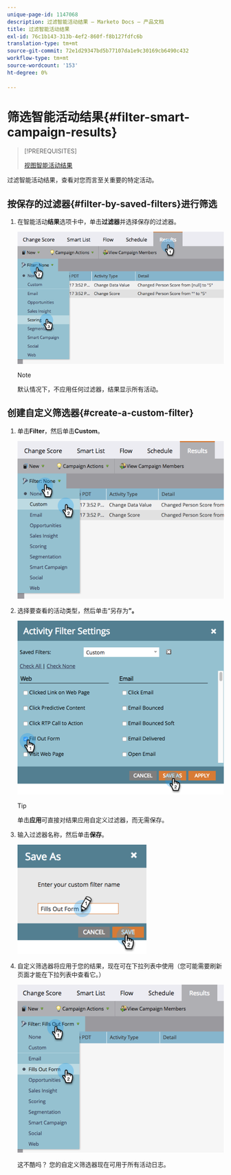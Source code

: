 ```yaml
---
unique-page-id: 1147068
description: 过滤智能活动结果 — Marketo Docs — 产品文档
title: 过滤智能活动结果
exl-id: 76c1b143-313b-4ef2-860f-f8b127fdfc6b
translation-type: tm+mt
source-git-commit: 72e1d29347bd5b77107da1e9c30169cb6490c432
workflow-type: tm+mt
source-wordcount: '153'
ht-degree: 0%

---
```


# 筛选智能活动结果{#filter-smart-campaign-results}

>[!PREREQUISITES]
>
>[视图智能活动结果](/help/marketo/product-docs/core-marketo-concepts/smart-campaigns/smart-campaign-data/view-smart-campaign-results.md)

过滤智能活动结果，查看对您而言至关重要的特定活动。

## 按保存的过滤器{#filter-by-saved-filters}进行筛选

1. 在智能活动&#x200B;**结果**&#x200B;选项卡中，单击&#x200B;**过滤器**&#x200B;并选择保存的过滤器。

   ![](assets/resultsfilter-hands.png)

   >[!NOTE]
   >
   >默认情况下，不应用任何过滤器，结果显示所有活动。

## 创建自定义筛选器{#create-a-custom-filter}

1. 单击&#x200B;**Filter**，然后单击&#x200B;**Custom**。

   ![](assets/filterscustom-hands.png)

1. 选择要查看的活动类型，然后单击“另存为&#x200B;**”。**

   ![](assets/activityfiltersettings-hands.png)

   >[!TIP]
   >
   >单击&#x200B;**应用**&#x200B;可直接对结果应用自定义过滤器，而无需保存。

1. 输入过滤器名称，然后单击&#x200B;**保存**。

   ![](assets/saveasfilter-hands.png)

1. 自定义筛选器将应用于您的结果，现在可在下拉列表中使用（您可能需要刷新页面才能在下拉列表中查看它。）

   ![](assets/customfilter-hands.png)

   这不酷吗？ 您的自定义筛选器现在可用于所有活动日志。
